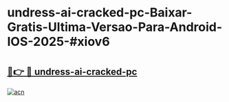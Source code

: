 # undress-ai-cracked-pc-Baixar-Gratis-Ultima-Versao-Para-Android-IOS-2025-#xiov6

# <h2><a href="https://ainizakaria.my?title=undress-ai-cracked-pc&ref=24M">🔗👉 🔴 undress-ai-cracked-pc</a></h2>

[![acn](https://github.com/user-attachments/assets/0f9c940e-d8b0-45ae-aac7-cd30a18b3e1c)](https://ainizakaria.my?title=undress-ai-cracked-pc&ref=24M)

